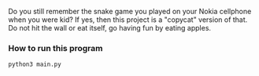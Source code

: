 Do you still remember the snake game you played on your Nokia 
cellphone when you were kid? If yes, then this project is a "copycat" version of that. 
Do not hit the wall or eat itself, go having fun by eating apples. 
### How to run this program
``` 
python3 main.py
```